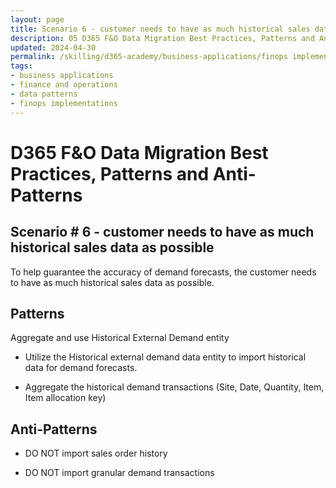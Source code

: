```yaml
---
layout: page
title: Scenario 6 - customer needs to have as much historical sales data as possible
description: 05 D365 F&O Data Migration Best Practices, Patterns and Anti-Patterns
updated: 2024-04-30
permalink: /skilling/d365-academy/business-applications/finops implementation best practices and patterns/dmscenario-06
tags:
- business applications
- finance and operations
- data patterns
- finops implementations
---
```


# D365 F&O Data Migration Best Practices, Patterns and Anti-Patterns

## Scenario # 6 - customer needs to have as much historical sales data as possible
To help guarantee the accuracy of demand forecasts, the customer needs to have as much historical sales data as possible.


## Patterns
Aggregate and use Historical External Demand entity

* Utilize the Historical external demand data entity to import historical data for demand forecasts.

* Aggregate the historical demand transactions (Site, Date, Quantity, Item, Item allocation key)


## Anti-Patterns
* DO NOT import sales order history

* DO NOT import granular demand transactions 